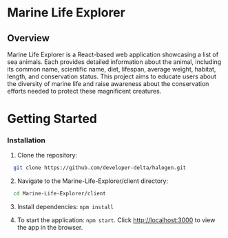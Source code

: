 # Marine Life Explorer

## Overview

Marine Life Explorer is a React-based web application showcasing a list of sea animals. Each provides detailed information about the animal, including its common name, scientific name, diet, lifespan, average weight, habitat, length, and conservation status. This project aims to educate users about the diversity of marine life and raise awareness about the conservation efforts needed to protect these magnificent creatures.

# Getting Started

### Installation

1. Clone the repository:

```sh
  git clone https://github.com/developer-delta/halogen.git
```

2. Navigate to the Marine-Life-Explorer/client directory:

```sh
  cd Marine-Life-Explorer/client
```

3. Install dependencies: `npm install`

4. To start the application: `npm start`. Click [http://localhost:3000](http://localhost:3000) to view the app in the browser.

